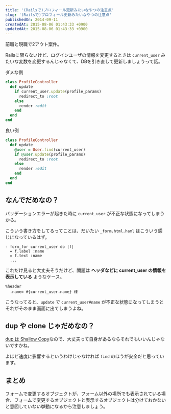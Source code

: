 ```yaml
---
title: '(Railsで)プロフィール更新みたいなやつの注意点'
slug: '(Railsで)プロフィール更新みたいなやつの注意点'
publishedOn: 2014-09-11
createdAt: 2015-08-06 01:43:33 +0900
updatedAt: 2015-08-06 01:43:33 +0900
---
```

前職と現職で2アウト案件。

Railsに限らないけど、ログインユーザの情報を変更するときは `current_user` みたいな変数を変更するんじゃなくて、DBを引き直して更新しましょうって話。

ダメな例

```ruby
class ProfileController
  def update
    if current_user.update(profile_params)
      redirect_to :root
    else
      render :edit
    end
  end
end
```

良い例

```ruby
class ProfileController
  def update
    @user = User.find(current_user)
    if @user.update(profile_params)
      redirect_to :root
    else
      render :edit
    end
  end
end
```

## なんでだめなの？

バリデーションエラーが起きた時に `current_user` が不正な状態になってしまうから。

こういう書き方をしてるってことは、だいたい `_form.html.haml` はこういう感じになっているはず。

```haml
- form_for current_user do |f|
  = f.label :name
  = f.text :name
  ...
```

これだけ見ると大丈夫そうだけど、問題は **ヘッダなどに current\_user の情報を表示している** ようなケース。

```haml
%header
  .name= #{current_user.name} 様
```

こうなってると、`update` で `current_user#name` が不正な状態になってしまうとそれがそのまま画面に出てしまうよね。

## dup や clone じゃだめなの？

[dup は Shallow Copy](https://rurema.clear-code.com/2.1.0/method/Object/i/clone.html)なので、大丈夫って自身があるならそれでもいいんじゃないですかね。

よほど速度に影響するというわけじゃなければ `find` のほうが安全だと思っています。

## まとめ

フォームで変更するオブジェクトが、フォーム以外の場所でも表示されている場合、フォームで変更するオブジェクトと表示するオブジェクトは分けておかないと意図していない挙動になるから注意しましょう。
